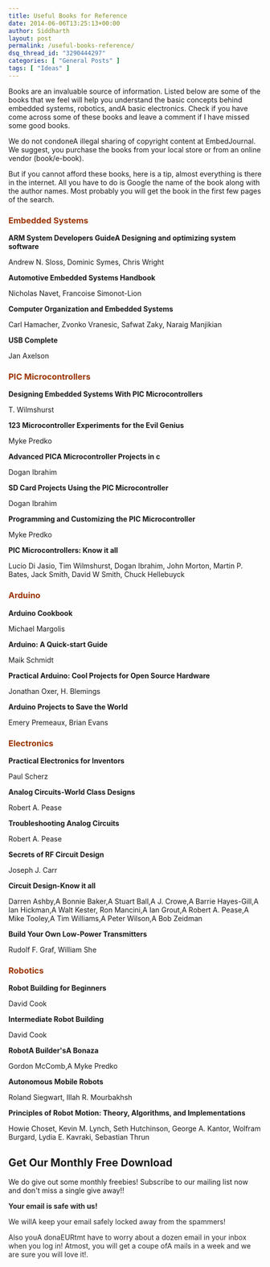 ```yaml
---
title: Useful Books for Reference
date: 2014-06-06T13:25:13+00:00
author: Siddharth
layout: post
permalink: /useful-books-reference/
dsq_thread_id: "3290444297"
categories: [ "General Posts" ]
tags: [ "Ideas" ]
---
```


Books are an invaluable source of information. Listed below are some of the books that we feel will help you understand the basic concepts behind embedded systems, robotics, andA basic electronics. Check if you have come across some of these books and leave a comment if I have missed some good books.

We do not condoneA illegal sharing of copyright content at EmbedJournal. We suggest, you purchase the books from your local store or from an online vendor (book/e-book).

But if you cannot afford these books, here is a tip, almost everything is there in the internet. All you have to do is Google the name of the book along with the author names. Most probably you will get the book in the first few pages of the search.

### <span style="color: #993300;">Embedded Systems</span>

**ARM System Developers GuideA  Designing and optimizing system software**
  
Andrew N. Sloss, Dominic Symes, Chris Wright

**Automotive Embedded Systems Handbook**
  
Nicholas Navet, Francoise Simonot-Lion

**Computer Organization and Embedded Systems**
  
Carl Hamacher, Zvonko Vranesic, Safwat Zaky, Naraig Manjikian

**USB Complete**
  
Jan Axelson

### <span style="color: #993300;">PIC Microcontrollers</span>

**Designing Embedded Systems With PIC Microcontrollers**
  
T. Wilmshurst

**123 Microcontroller Experiments for the Evil Genius**
  
Myke Predko

**Advanced PICA Microcontroller Projects in c**
  
Dogan Ibrahim

**SD Card Projects Using the PIC Microcontroller**
  
Dogan Ibrahim

**Programming and Customizing the PIC Microcontroller**
  
Myke Predko

**PIC Microcontrollers: Know it all**
  
Lucio Di Jasio, Tim Wilmshurst, Dogan Ibrahim, John Morton, Martin P. Bates, Jack Smith, David W Smith, Chuck Hellebuyck

### <span style="color: #993300;">Arduino</span>

**Arduino Cookbook**
  
Michael Margolis

**Arduino: A Quick-start Guide**
  
Maik Schmidt

**Practical Arduino: Cool Projects for Open Source Hardware**
  
Jonathan Oxer, H. Blemings

**Arduino Projects to Save the World**
  
Emery Premeaux, Brian Evans

### <span style="color: #993300;">Electronics</span>

**Practical Electronics for Inventors**
  
Paul Scherz

**Analog Circuits-World Class Designs**
  
Robert A. Pease

**Troubleshooting Analog Circuits**
  
Robert A. Pease

**Secrets of RF Circuit Design**
  
Joseph J. Carr

**Circuit Design-Know it all**
  
Darren Ashby,A Bonnie Baker,A Stuart Ball,A J. Crowe,A Barrie Hayes-Gill,A Ian Hickman,A Walt Kester, Ron Mancini,A Ian Grout,A Robert A. Pease,A Mike Tooley,A Tim Williams,A Peter Wilson,A Bob Zeidman

**Build Your Own Low-Power Transmitters**
  
Rudolf F. Graf, William She

### <span style="color: #993300;">Robotics</span>

**Robot Building for Beginners**
  
David Cook

**Intermediate Robot Building**
  
David Cook

**RobotA Builder'sA Bonaza**
  
Gordon McComb,A Myke Predko

**Autonomous Mobile Robots**
  
Roland Siegwart, Illah R. Mourbakhsh

**Principles of Robot Motion: Theory, Algorithms, and Implementations**
  
Howie Choset, Kevin M. Lynch, Seth Hutchinson, George A. Kantor, Wolfram Burgard, Lydia E. Kavraki, Sebastian Thrun

## Get Our Monthly Free Download

We do give out some monthly freebies! Subscribe to our mailing list now and don't miss a single give away!!

<p style="color: #292929;">
  <strong>Your email is safe with us!</strong>
</p>

<p style="color: #292929;">
  We willA keep your email safely locked away from the spammers!
</p>

<p style="color: #292929;">
  Also youA donaEURtmt have to worry about a dozen email in your inbox when you log in! Atmost, you will get a coupe ofA mails in a week and we are sure you will love it!.
</p>